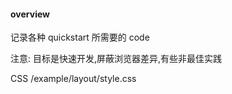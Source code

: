 #### overview

记录各种 quickstart 所需要的 code


注意: 目标是快速开发,屏蔽浏览器差异,有些非最佳实践

CSS   /example/layout/style.css 